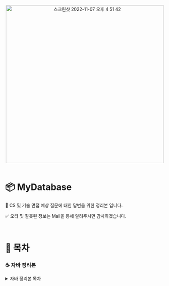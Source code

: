 <div align="center">
  
<img width="500" alt="스크린샷 2022-11-07 오후 4 51 42" src="https://user-images.githubusercontent.com/81874493/225831652-6308abd0-e0ce-4723-afc7-2d5a7f07e8a4.jpg">

</div>

<br>
	
# 📦 MyDatabase

📖 CS 및 기술 면접 예상 질문에 대한 답변을 위한 정리본 입니다.

✅ 오타 및 잘못된 정보는 Mail을 통해 알려주시면 감사하겠습니다.

<br>

# 📃 목차


### ☕️ 자바 정리본
<details>
	<summary>자바 정리본 목차</summary>

- [Java 언어](https://github.com/JiYongKim-A/MyDatabase/blob/master/Java/1_java.md)
- [정적 언어와 동적 언어](https://github.com/JiYongKim-A/MyDatabase/blob/master/Java/2_static_dynamic_language.md)
- [Java 버전별 특징](https://github.com/JiYongKim-A/MyDatabase/blob/master/Java/3_java_version.md)
	
- [JVM의 구조, JVM동작 과정과 JAVA의 실행과정](https://github.com/JiYongKim-A/MyDatabase/blob/master/Java/4_jvm.md)
- [GC (Garbage Collection)](https://github.com/JiYongKim-A/MyDatabase/blob/master/Java/5_GC.md)

	<br>
	
- Overriding overloading
- Interface 와 abstractClass
	
	<br>
	
- mutable immutable
- 래퍼 클래스
- Object 클래스
- 자바의 null

	<br>
	
- 접근 제한자
- 자료형 ( 기본 참조 )

	<br>

- Generic
- wild card
- Annotation

	<br>

- 직렬화
- rambda
- stream
- exception
- thread


</details>





